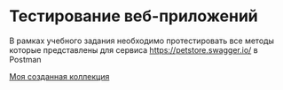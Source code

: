 # Тестирование веб-приложений

В рамках учебного задания необходимо протестировать все методы которые представлены для сервиса https://petstore.swagger.io/ в Postman

[Моя созданная коллекция](https://www.postman.com/navigation-meteorologist-84435392/workspace/swagger-petstore/collection/36902713-01334641-69ff-4680-b376-8c52a9b6a9d4?action=share&creator=36902713)
